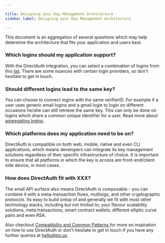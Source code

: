```yaml
---

title: Designing your Key Management Architecture
sidebar_label: Designing your Key Management Architecture

---
```




This document is an aggregation of several questions which may help determine the architecture that fits your application and users best.

### Which logins should my application support?

With the DirectAuth integration, you can select a combination of logins from this [list](../supported-authenticators-verifiers.md). There are some nuances with certain login providers, so don't hesitate to get in touch.

### Should different logins lead to the same key?

You can choose to connect logins with the same verifierID. For example if a user uses generic email logins and a gmail login to login on different occasions he/she can still retrieve the same key. This can only be done on logins which share a common unique identifier for a user. Read more about [aggregating logins](../supported-authenticators-verifiers.md#aggregating-logins-verifiers).

### Which platforms does my application need to be on?

DirectAuth is compatible on both web, mobile, native and even CLI applications, which means developers can integrate its key management solutions regardless of their specific infrastructure of choice. It is important to ensure that all platforms in which the key is access are front-end/client side device, in most cases.

### How does DirectAuth fit with XXX?

The small API surface also means DirectAuth is composable - you can combine it with a meta-transaction flows, multisigs, and other cryptographic protocols. Its easy to build ontop of and generally we fit with most other technology stacks, including but not limited to; your flavour scalability solutions, meta transactions, smart contract wallets, different elliptic curve pairs and even RSA. 

Also checkout [Compatibility and Common Patterns ](../compatibility-and-common-patterns/)for more on inspiration on how to use DirectAuth or don't hesitate to get in touch if you have any further queries at hello@tor.us.



